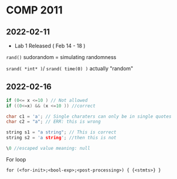 # COMP 2011

## 2022-02-11

- Lab 1 Released ( Feb 14 - 18 )

`rand()`
sudorandom = simulating randomness

`srand( *int* )`/ `srand( time(0) )`
actually "random"

## 2022-02-16

```c++
if (0<= x <=10 ) // Not allowed
if ((0<=x) && (x <=10 )) //correct
```

```c++
char c1 = 'a'; // Single charaters can only be in single quotes
char c2 = "a"; // ERR: this is wrong

string s1 = "a string"; // This is correct
string s2 = 'a string'; //then this is not

\0 //escaped value meaning: null
```

For loop

`for (<for-init>;<bool-exp>;<post-processing>) { {<stmts>} }`

